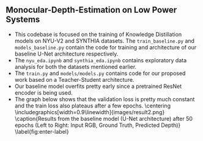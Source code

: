 ## Monocular-Depth-Estimation on Low Power Systems

- This codebase is focused on the training of Knowledge Distillation models on NYU-V2 and SYNTHIA datasets. The `train_baseline.py` and `models_baseline.py` contain the code for training and architecture of our baseline U-Net architecture respectively.
- The `nyu_eda.ipynb` and `synthia_eda.ipynb` contains exploratory data analysis for both the datasets mentioned earlier. 
- The `train.py` and `models/models.py` contains code for our proposed work based on a Teacher-Student architecture.
- Our baseline model overfits pretty early since a pretrained ResNet encoder is being used.
- The graph below shows that the validation loss is pretty much constant and the train loss also plateaus after a few epochs.
\centering
\includegraphics[width=0.9\linewidth]{images/result2.png}
\caption{Results from the baseline model (U-Net architecture) after 50 epochs (Left to Right: Input RGB, Ground Truth, Predicted Depth)}
\label{fig:enter-label}

